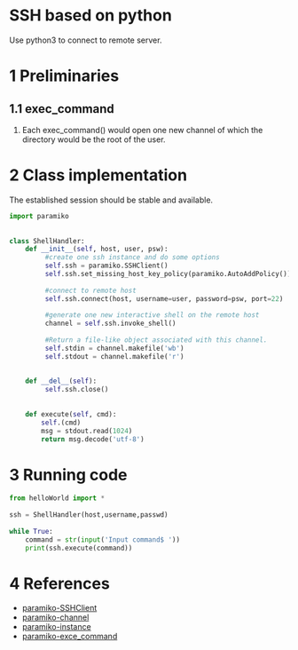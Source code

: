 # SSH based on python
Use python3 to connect to remote server.

# 1 Preliminaries
## 1.1 exec_command
1. Each exec_command() would open one new channel of which the directory would be the root of the user.

# 2 Class implementation
The established session should be stable and available.
```python
import paramiko  
  
  
class ShellHandler:  
    def __init__(self, host, user, psw): 
		 #create one ssh instance and do some options
         self.ssh = paramiko.SSHClient()  
         self.ssh.set_missing_host_key_policy(paramiko.AutoAddPolicy())
         
         #connect to remote host  
         self.ssh.connect(host, username=user, password=psw, port=22)
         
         #generate one new interactive shell on the remote host
         channel = self.ssh.invoke_shell()
         
         #Return a file-like object associated with this channel.
         self.stdin = channel.makefile('wb')  
         self.stdout = channel.makefile('r')  
  
  
    def __del__(self):  
         self.ssh.close()  
  
  
    def execute(self, cmd):  
        self.(cmd)  
        msg = stdout.read(1024)  
        return msg.decode('utf-8')
```
# 3 Running code
```python
from helloWorld import *  
  
ssh = ShellHandler(host,username,passwd)  
  
while True:  
    command = str(input('Input command$ '))  
    print(ssh.execute(command))
```

# 4 References
- [paramiko-SSHClient](http://docs.paramiko.org/en/2.4/api/client.html#paramiko.client.SSHClient)
- [paramiko-channel](http://docs.paramiko.org/en/2.4/api/channel.html)
- [paramiko-instance](https://www.cnblogs.com/linyfeng/p/8964753.html)
- [paramiko-exce_command](https://www.cnblogs.com/franknihao/p/6536255.html)
<!--stackedit_data:
eyJoaXN0b3J5IjpbMzIwODI4MjIwLC0xMjgxNTU3NTE0LDMwND
I3OTk1MiwtMTcyMjc4MTk3OSw0NTkwODc3MTAsMTQxMjg3NTUx
OV19
-->